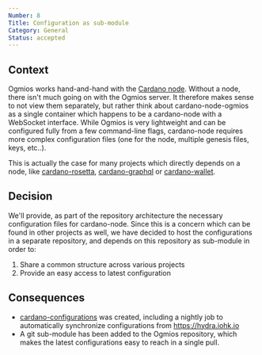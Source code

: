 ```yaml
---
Number: 8
Title: Configuration as sub-module
Category: General
Status: accepted 
---
```


<!-- ADR template adapted from Michael Nygard's -->

## Context

<!-- What is the issue that we're seeing that is motivating this decision or change? -->

Ogmios works hand-and-hand with the [Cardano node](https://github.com/input-output-hk/cardano-node). Without a node, there isn't much going on with the Ogmios server. It therefore makes sense to not view them separately, but rather think about cardano-node-ogmios as a single container which happens to be a cardano-node with a WebSocket interface. While Ogmios is very lightweight and can be configured fully from a few command-line flags, cardano-node requires more complex configuration files (one for the node, multiple genesis files, keys, etc..). 

This is actually the case for many projects which directly depends on a node, like [cardano-rosetta](https://github.com/input-output-hk/cardano-rosetta), [cardano-graphql](https://github.com/input-output-hk/cardano-graphql) or [cardano-wallet](https://github.com/input-output-hk/cardano-wallet). 

## Decision

<!-- What is the change that we're proposing and/or doing? -->

We'll provide, as part of the repository architecture the necessary configuration files for cardano-node. Since this is a concern which can be found in other projects as well, we have decided to host the configurations in a separate repository, and depends on this repository as sub-module in order to:

1. Share a common structure across various projects
2. Provide an easy access to latest configuration 

## Consequences

<!-- What becomes easier or more difficult to do because of this change? -->

- [cardano-configurations](https://github.com/input-output-hk/cardano-configurations) was created, including a nightly job to automatically synchronize configurations from https://hydra.iohk.io
- A git sub-module has been added to the Ogmios repository, which makes the latest configurations easy to reach in a single pull. 
